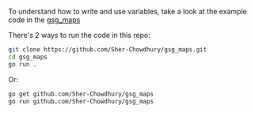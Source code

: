 To understand how to write and use variables, take a look at the example code in the [gsg_maps](https://github.com/Sher-Chowdhury/gsg_maps)

There's 2 ways to run the code in this repo:


```bash
git clone https://github.com/Sher-Chowdhury/gsg_maps.git
cd gsg_maps
go run .
```

Or:

```bash
go get github.com/Sher-Chowdhury/gsg_maps
go run github.com/Sher-Chowdhury/gsg_maps
```


